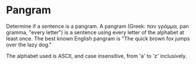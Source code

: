 # Pangram

Determine if a sentence is a pangram. A pangram (Greek: παν γράμμα, pan gramma,
"every letter") is a sentence using every letter of the alphabet at least once.
The best known English pangram is "The quick brown fox jumps over the lazy dog."

The alphabet used is ASCII, and case insensitive, from 'a' to 'z'
inclusively.
